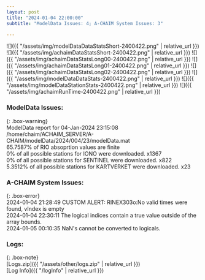 ```yaml
---
layout: post
title: "2024-01-04 22:00:00"
subtitle: "ModelData Issues: 4; A-CHAIM System Issues: 3"

---
```


![]({{ "/assets/img/modelDataDataStatsShort-2400422.png" | relative_url }})
![]({{ "/assets/img/achaimDataStatsShort-2400422.png" | relative_url }})
![]({{ "/assets/img/achaimDataStatsLong00-2400422.png" | relative_url }})
![]({{ "/assets/img/achaimDataStatsLong01-2400422.png" | relative_url }})
![]({{ "/assets/img/achaimDataStatsLong02-2400422.png" | relative_url }})
![]({{ "/assets/img/modelDataDataStats-2400422.png" | relative_url }})
![]({{ "/assets/img/modelDataStationStats-2400422.png" | relative_url }})
![]({{ "/assets/img/achaimRunTime-2400422.png" | relative_url }})


### ModelData Issues:  
  
{: .box-warning}  
 ModelData report for 04-Jan-2024 23:15:08   
 /home/chaim/ACHAIM_SERVER/A-CHAIM/modelData/2024/004/23/modelData.mat   
 65.7587% of RIO absoprtion values are finite   
 0% of all possible stations for IONO were downloaded. x1367   
 0% of all possible stations for SENTINEL were downloaded. x822   
 5.3512% of all possible stations for KARTVERKET were downloaded. x23   
  
### A-CHAIM System Issues:  
  
{: .box-error}  
2024-01-04 21:28:49 CUSTOM ALERT: RINEX303o:No valid times were found, vIndex is empty  
2024-01-04 22:30:11 The logical indices contain a true value outside of the array bounds.  
2024-01-05 00:10:35 NaN's cannot be converted to logicals.  

### Logs:  
  
{: .box-note}  
[Logs.zip]({{ "/assets/other/logs.zip" | relative_url }})  
[Log Info]({{ "/logInfo" | relative_url }})  
